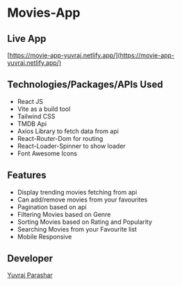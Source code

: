 # Movies-App

## Live App
[https://movie-app-yuvraj.netlify.app/](https://movie-app-yuvraj.netlify.app/)

## Technologies/Packages/APIs Used
- React JS
- Vite as a build tool
- Tailwind CSS
- TMDB Api
- Axios Library to fetch data from api
- React-Router-Dom for routing
- React-Loader-Spinner to show loader
- Font Awesome Icons

## Features
- Display trending movies fetching from api
- Can add/remove movies from your favourites
- Pagination based on api
- Filtering Movies based on Genre
- Sorting Movies based on Rating and Popularity
- Searching Movies from your Favourite list
- Mobile Responsive

## Developer
[Yuvraj Parashar](https://github.com/yvrjprshr)
